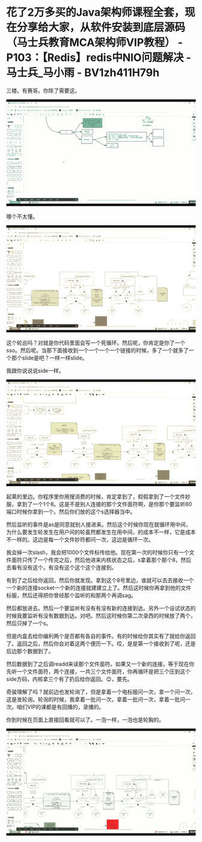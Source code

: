 # 花了2万多买的Java架构师课程全套，现在分享给大家，从软件安装到底层源码（马士兵教育MCA架构师VIP教程） - P103：【Redis】redis中NIO问题解决 - 马士兵_马小雨 - BV1zh411H79h

三楼。有赛哥。你除了需要这。

![](img/edba7c71b3a51d00a1d106d0be4516fc_1.png)

哪个不太懂。

![](img/edba7c71b3a51d00a1d106d0be4516fc_3.png)

这个轮巡吗？对就是你代码里面会写一个死循环。然后呢，你肯定是你了一个sso。然后呢。当那下面接收到一个一个一个一个链接的时候，多了一个就多了一个那个slide是吧？一样一样slide。

我跟你说说说side一样。

![](img/edba7c71b3a51d00a1d106d0be4516fc_5.png)

起莱的里边。你程序里你用搜消费的时候，肯定拿到了，假假拿到了一个文件妙服，拿到了一个1个8。这是不是别人连接的那个文件面符啊，是你那个要监听80端口时候你拿到一个。然后你们放的这个s选择器当中。

然后监听的事件是as是同意就别人接进来。然后这个时候你现在就循环用中间，为什么要发生轮发生在用户间的轮虽然都发生在用中间，的成本不一样，它是成本不一样的。这边是每一个文件妙符都问一次，这边是循环一次。

我会掉一次slash，我会把1000个文件标传给他。现在第一次的时候你只有一个文件面符只传了一个传完之后，然后他进来内核状态之后，s拿着那个那个8，然后去看有没有这个。有没有这个这个这个连接到。

有到了之后给你返回，然后你就发现。拿到这个8号里边，谁就可以去去接收一个一个新的连接socket一个新的连接就建建立上了。然后这时候你再拿到他的文件标服，然后还得把你曾经那个监听的和那两个再调sag。

然后都放进去。然后一个要监听有没有有没有新的连接到达。另外一个设试状态的时候我要监听有没有数据到达。对吧。然后这时候你第二次录西的时候放了两个，然后只掉了一个s。

但是内盒去给你编利两个是否都有各自的事件。有的时候给你其实有了就给你返回了。返回之后，然后你会对着这两个便历一下。哎，是是第一个接收到了呢，还是后边那个数据到了。

然后数据到了之后调readd来读那个文件面符。如果又一个新的连接，等于现在你先听一个文件面符，两个连接，一共三个文件面符，你再循环是把三个压到这个side方码，内核拿三个有了扔后给你返回。😊，要先。

奇骏理解了吗？就前边也发轮询了，但是拿着一个电标服问一次，拿一个问一次，这是发轮询。轮询的时候，我拿着一批问一次，拿着一批问一次，拿着一批问一次。咱们VIP的课都是有回播的，录播的。

你到时候在页面上直接回看就可以了。一泡一样，一泡也是轮胸的。

![](img/edba7c71b3a51d00a1d106d0be4516fc_7.png)